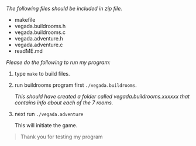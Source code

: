 
 *The following files should be included in zip file.*
 
 - makefile
 - vegada.buildrooms.h
 - vegada.buildrooms.c
 - vegada.adventure.h
 - vegada.adventure.c
 - readME.md
 
*Please do the following to run my program:*

1. type `make` to build files.

2. run buildrooms program first `./vegada.buildrooms`. 

    *This should have created a folder called vegada.buildrooms.xxxxxx 
that contains info about each of the 7 rooms.*

3.  next run `./vegada.adventure`
    
    This will initiate the game.
    
>Thank you for testing my program



